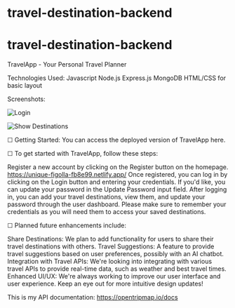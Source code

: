 # travel-destination-backend
# travel-destination-backend
TravelApp - Your Personal Travel Planner

Technologies Used:
Javascript
Node.js
Express.js
MongoDB
HTML/CSS for basic layout

Screenshots:

![Login](FirstView.png)

![Show Destinations](SecondView.png)

☐ Getting Started:
You can access the deployed version of TravelApp here.

☐ To get started with TravelApp, follow these steps:

Register a new account by clicking on the Register button on the homepage.
https://unique-figolla-fb8e99.netlify.app/
Once registered, you can log in by clicking on the Login button and entering your credentials.
If you'd like, you can update your password in the Update Password input field.
After logging in, you can add your travel destinations, view them, and update your password through the user dashboard.
Please make sure to remember your credentials as you will need them to access your saved destinations.

☐ Planned future enhancements include:

Share Destinations: We plan to add functionality for users to share their travel destinations with others.
Travel Suggestions: A feature to provide travel suggestions based on user preferences, possibly with an AI chatbot.
Integration with Travel APIs: We're looking into integrating with various travel APIs to provide real-time data, such as weather and best travel times.
Enhanced UI/UX: We're always working to improve our user interface and user experience. Keep an eye out for more intuitive design updates!

This is my API documentation:
https://opentripmap.io/docs